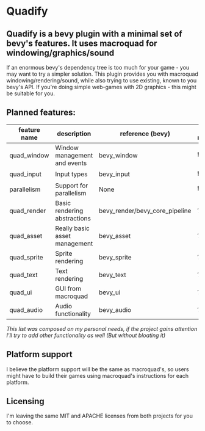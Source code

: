 # Quadify

## Quadify is a bevy plugin with a minimal set of bevy's features. It uses macroquad for windowing/graphics/sound

If an enormous bevy's dependency tree is too much for your game - you may want to try a simpler solution. This
plugin provides you with macroquad windowing/rendering/sound, while also trying to use existing, known to you bevy's API.
If you're doing simple web-games with 2D graphics - this might be suitable for you.

## Planned features:

| feature name | description                   |reference (bevy)                |is required|status|
| ---          | ---                           | ---                            | ---       | ---  |
| quad_window  | Window management and events  | bevy_window                    | ❗        | ⚒️  |
| quad_input   | Input types                   | bevy_input                     | ❗        | ❌  |
| parallelism  | Support for parallelism       | None                           | ❗        | ❌  |
| quad_render  | Basic rendering abstractions  | bevy_render/bevy_core_pipeline | ❔        | ❌  |
| quad_asset   | Really basic asset management | bevy_asset                     | ❔        | ❌  |
| quad_sprite  | Sprite rendering              | bevy_sprite                    | ❔        | ❌  |
| quad_text    | Text rendering                | bevy_text                      | ❔        | ❌  |
| quad_ui      | GUI from macroquad            | bevy_ui                        | ❔        | ❌  |
| quad_audio   | Audio functionality           | bevy_audio                     | ❔        | ❌  |

*This list was composed on my personal needs, if the project gains attention I'll try to add other functionality as well (But without bloating it)*

## Platform support

I believe the platform support will be the same as macroquad's, so users might have to build their games using macroquad's instructions for each platform.

## Licensing

I'm leaving the same MIT and APACHE licenses from both projects for you to choose.
